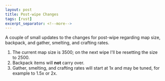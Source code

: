 ```yaml
---
layout: post
title: Post-wipe Changes
tags: [rust]
excerpt_separator: <!--more-->
---
```

A couple of small updates to the changes for post-wipe regarding map size, backpack, and gather, smelting, and crafting rates.
<!--more-->
1. The current map size is 3500; on the next wipe I'll be resetting the size to 2500.
2. Backpack items will **not** carry over.
3. Gather, smelting, and crafting rates will start at 1x and may be tuned, for example to 1.5x or 2x.